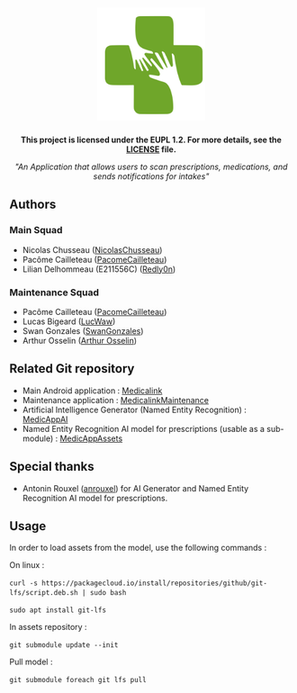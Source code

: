 <h1 align="center">
  <img src="logo_medicalink.png" alt="Medicalink" height="200">
  <br />
</h1>

<p align="center"><b>This project is licensed under the EUPL 1.2. For more details, see the <a href="LICENSE.md">LICENSE</a> file.</b></p>
<p align="center"><i>"An Application that allows users to scan prescriptions, medications, and sends notifications for intakes"</i></p>

## Authors

### Main Squad

* Nicolas Chusseau ([NicolasChusseau](https://github.com/NicolasChusseau))
* Pacôme Cailleteau ([PacomeCailleteau](https://github.com/PacomeCailleteau))
* Lilian Delhommeau (E211556C) ([Redly0n](https://github.com/Redly0n))

### Maintenance Squad

* Pacôme Cailleteau ([PacomeCailleteau](https://github.com/PacomeCailleteau))
* Lucas Bigeard ([LucWaw](https://github.com/LucWaw))
* Swan Gonzales ([SwanGonzales](https://github.com/SwanGon))
* Arthur Osselin ([Arthur Osselin](https://github.com/tuturita))

## Related Git repository

* Main Android
  application : [Medicalink](https://gitlab.univ-nantes.fr/E211556C/sae_medicalink#----)
* Maintenance application : [MedicalinkMaintenance](https://github.com/LucWaw/MedicalinkMaintenance)
* Artificial Intelligence Generator (Named Entity
  Recognition) : [MedicAppAI](https://github.com/anrouxel/MedicAppAI#----)
* Named Entity Recognition AI model for prescriptions (usable as a
  sub-module) : [MedicAppAssets](https://gitlab.univ-nantes.fr/E213726L/MedicAppAssets.git)

## Special thanks

* Antonin Rouxel ([anrouxel](https://github.com/anrouxel)) for AI Generator and Named Entity
  Recognition AI model for prescriptions.

## Usage

In order to load assets from the model, use the following commands :

On linux :

```curl -s https://packagecloud.io/install/repositories/github/git-lfs/script.deb.sh | sudo bash```

```sudo apt install git-lfs```

In assets repository :

```git submodule update --init```

Pull model :

```git submodule foreach git lfs pull```

